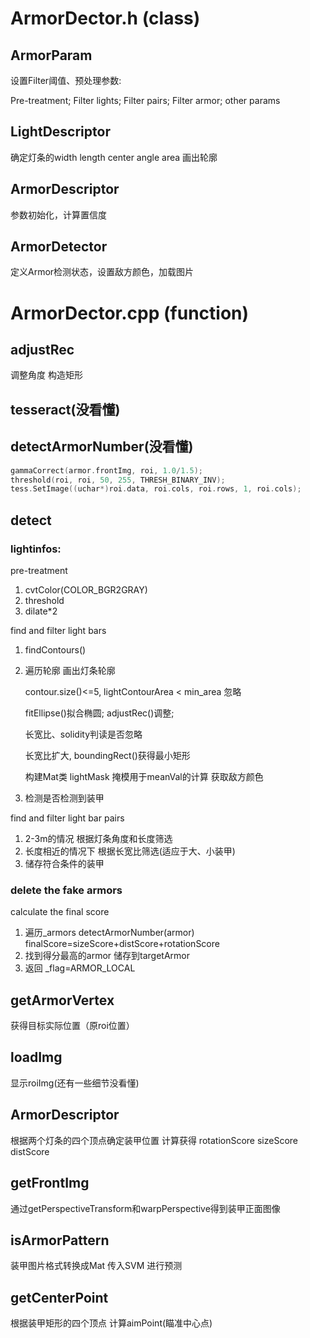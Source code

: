 # ArmorDector.h (class)
## ArmorParam

设置Filter阈值、预处理参数:

Pre-treatment; Filter lights; Filter pairs; Filter armor; other params
## LightDescriptor
确定灯条的width length center angle area 画出轮廓

## ArmorDescriptor
参数初始化，计算置信度

## ArmorDetector
定义Armor检测状态，设置敌方颜色，加载图片

# ArmorDector.cpp (function)
## adjustRec
调整角度 构造矩形

## tesseract(没看懂)

## detectArmorNumber(没看懂)
```c++
gammaCorrect(armor.frontImg, roi, 1.0/1.5);
threshold(roi, roi, 50, 255, THRESH_BINARY_INV);
tess.SetImage((uchar*)roi.data, roi.cols, roi.rows, 1, roi.cols);
```

## detect
### lightinfos:
pre-treatment
1. cvtColor(COLOR_BGR2GRAY)
2. threshold
3. dilate*2
   
find and filter light bars

1. findContours()
2. 遍历轮廓 画出灯条轮廓 
   
   contour.size()<=5, lightContourArea < min_area 忽略
   
   fitEllipse()拟合椭圆;  adjustRec()调整;

   长宽比、solidity判读是否忽略

   长宽比扩大, boundingRect()获得最小矩形

   构建Mat类 lightMask 掩模用于meanVal的计算 获取敌方颜色
3. 检测是否检测到装甲

find and filter light bar pairs

1. 2-3m的情况  根据灯条角度和长度筛选
2. 长度相近的情况下 根据长宽比筛选(适应于大、小装甲)
3. 储存符合条件的装甲

### delete the fake armors
calculate the final score
1. 遍历_armors detectArmorNumber(armor)
   finalScore=sizeScore+distScore+rotationScore
2. 找到得分最高的armor 储存到targetArmor
3. 返回 _flag=ARMOR_LOCAL

## getArmorVertex
获得目标实际位置（原roi位置）

## loadImg
显示roiImg(还有一些细节没看懂)

## ArmorDescriptor
根据两个灯条的四个顶点确定装甲位置 计算获得 rotationScore sizeScore distScore

## getFrontImg
通过getPerspectiveTransform和warpPerspective得到装甲正面图像

## isArmorPattern
装甲图片格式转换成Mat 传入SVM 进行预测

## getCenterPoint
根据装甲矩形的四个顶点 计算aimPoint(瞄准中心点)